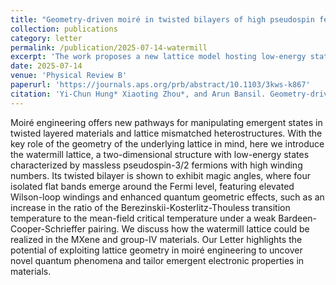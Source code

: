 ```yaml
---
title: "Geometry-driven moiré in twisted bilayers of high pseudospin fermions"
collection: publications
category: letter
permalink: /publication/2025-07-14-watermill
excerpt: 'The work proposes a new lattice model hosting low-energy states with a high pseudospin structure originating from its lattice geometry. This special electronic structure leads to enhanced band topology and quantum geometry in its twisted bilayer at magic angles. We further propose potential realizations in various 2D materials.'
date: 2025-07-14
venue: 'Physical Review B'
paperurl: 'https://journals.aps.org/prb/abstract/10.1103/3kws-k867'
citation: 'Yi-Chun Hung* Xiaoting Zhou*, and Arun Bansil. Geometry-driven moiré in twisted bilayers of high pseudospin fermions <i>Phys. Rev. B 112</i>, L041403 (2025)'
---
```

Moiré engineering offers new pathways for manipulating emergent states in twisted layered materials and lattice mismatched heterostructures. With the key role of the geometry of the underlying lattice in mind, here we introduce the watermill lattice, a two-dimensional structure with low-energy states characterized by massless pseudospin-3/2 fermions with high winding numbers. Its twisted bilayer is shown to exhibit magic angles, where four isolated flat bands emerge around the Fermi level, featuring elevated Wilson-loop windings and enhanced quantum geometric effects, such as an increase in the ratio of the Berezinskii-Kosterlitz-Thouless transition temperature to the mean-field critical temperature under a weak Bardeen-Cooper-Schrieffer pairing. We discuss how the watermill lattice could be realized in the MXene and group-IV materials. Our Letter highlights the potential of exploiting lattice geometry in moiré engineering to uncover novel quantum phenomena and tailor emergent electronic properties in materials.
